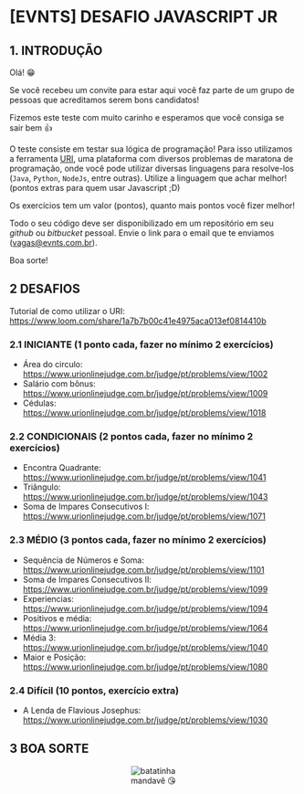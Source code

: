 # [EVNTS] DESAFIO JAVASCRIPT JR

## 1. INTRODUÇÃO

Olá! 😁

Se você recebeu um convite para estar aqui você faz parte de um grupo de pessoas que acreditamos serem bons candidatos!

Fizemos este teste com muito carinho e esperamos que você consiga se sair bem 👍

O teste consiste em testar sua lógica de programação! Para isso utilizamos a ferramenta [URI](https://www.urionlinejudge.com.br), uma plataforma com diversos problemas de maratona de programação, onde você pode utilizar diversas linguagens para resolve-los (```Java```, ```Python```, ```NodeJs```, entre outras). Utilize a linguagem que achar melhor! (pontos extras para quem usar Javascript ;D)

Os exercícios tem um valor (pontos), quanto mais pontos você fizer melhor!

Todo o seu código deve ser disponibilizado em um repositório em seu _github_ ou _bitbucket_ pessoal. Envie o link para o email que te enviamos (vagas@evnts.com.br).

Boa sorte!

## 2 DESAFIOS

Tutorial de como utilizar o URI: https://www.loom.com/share/1a7b7b00c41e4975aca013ef0814410b


### 2.1 INICIANTE (1 ponto cada, fazer no mínimo 2 exercícios)
  - Área do circulo: https://www.urionlinejudge.com.br/judge/pt/problems/view/1002
  - Salário com bônus: https://www.urionlinejudge.com.br/judge/pt/problems/view/1009
  - Cédulas: https://www.urionlinejudge.com.br/judge/pt/problems/view/1018

### 2.2 CONDICIONAIS (2 pontos cada, fazer no mínimo 2 exercícios)
  - Encontra Quadrante: https://www.urionlinejudge.com.br/judge/pt/problems/view/1041
  - Triângulo: https://www.urionlinejudge.com.br/judge/pt/problems/view/1043
  - Soma de Impares Consecutivos I: https://www.urionlinejudge.com.br/judge/pt/problems/view/1071

### 2.3 MÉDIO (3 pontos cada, fazer no mínimo 2 exercícios)
  - Sequência de Números e Soma: https://www.urionlinejudge.com.br/judge/pt/problems/view/1101
  - Soma de Impares Consecutivos II: https://www.urionlinejudge.com.br/judge/pt/problems/view/1099
  - Experiencias: https://www.urionlinejudge.com.br/judge/pt/problems/view/1094
  - Positivos e média: https://www.urionlinejudge.com.br/judge/pt/problems/view/1064
  - Média 3: https://www.urionlinejudge.com.br/judge/pt/problems/view/1040
  - Maior e Posição: https://www.urionlinejudge.com.br/judge/pt/problems/view/1080

### 2.4 Difícil (10 pontos, exercício extra)
  - A Lenda de Flavious Josephus: https://www.urionlinejudge.com.br/judge/pt/problems/view/1030

## 3 BOA SORTE
<p align="center">
  <img align="center" src="https://raw.githubusercontent.com/evnts-dev/teste-front-react/master/imgs/uaifood/potato/potato.jpg" alt="batatinha" />
  <br/>
  mandavê 😘
</p>
